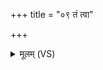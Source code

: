 +++
title = "०९ तं त्वा"

+++
<details><summary>मूलम् (VS)</summary>

तं त्वा॒ वाजे॑षु वा॒जिनं॑ वा॒जया॑मः शतक्रतो। धना॑नामिन्द्र सा॒तये॑ ॥
</details>